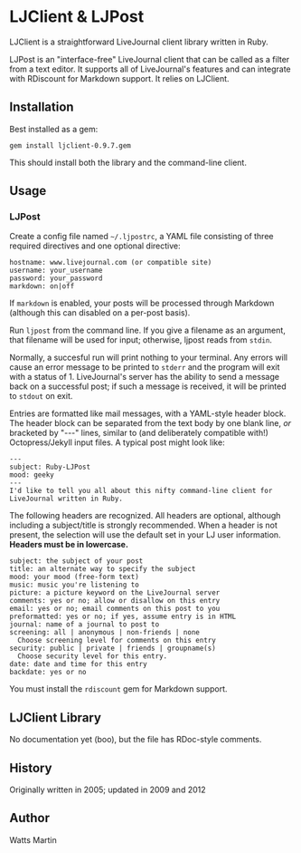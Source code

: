# LJClient & LJPost

LJClient is a straightforward LiveJournal client library written in Ruby.

LJPost is an "interface-free" LiveJournal client that can be called as a
filter from a text editor. It supports all of LiveJournal's features and can
integrate with RDiscount for Markdown support. It relies on LJClient.

## Installation

Best installed as a gem:

    gem install ljclient-0.9.7.gem

This should install both the library and the command-line client.

## Usage

### LJPost

Create a config file named `~/.ljpostrc`, a YAML file consisting of three
required directives and one optional directive:

    hostname: www.livejournal.com (or compatible site)
    username: your_username
    password: your_password
    markdown: on|off

If `markdown` is enabled, your posts will be processed through Markdown
(although this can disabled on a per-post basis).

Run `ljpost` from the command line. If you give a filename as an argument,
that filename will be used for input; otherwise, ljpost reads from `stdin`.

Normally, a succesful run will print nothing to your terminal. Any errors will
cause an error message to be printed to `stderr` and the program will exit
with a status of 1. LiveJournal's server has the ability to send a message
back on a successful post; if such a message is received, it will be printed
to `stdout` on exit.

Entries are formatted like mail messages, with a YAML-style header block. The
header block can be separated from the text body by one blank line, _or_
bracketed by "---" lines, similar to (and deliberately compatible with!)
Octopress/Jekyll input files. A typical post might look like:

    ---
    subject: Ruby-LJPost
    mood: geeky
    ---
    I'd like to tell you all about this nifty command-line client for
    LiveJournal written in Ruby.

The following headers are recognized. All headers are optional, although
including a subject/title is strongly recommended. When a header is not
present, the selection will use the default set in your LJ user information.
**Headers must be in lowercase.**

    subject: the subject of your post
    title: an alternate way to specify the subject
    mood: your mood (free-form text)
    music: music you're listening to
    picture: a picture keyword on the LiveJournal server
    comments: yes or no; allow or disallow on this entry
    email: yes or no; email comments on this post to you
    preformatted: yes or no; if yes, assume entry is in HTML
    journal: name of a journal to post to
    screening: all | anonymous | non-friends | none
      Choose screening level for comments on this entry
    security: public | private | friends | groupname(s)
      Choose security level for this entry.
    date: date and time for this entry
    backdate: yes or no

You must install the `rdiscount` gem for Markdown support.

## LJClient Library

No documentation yet (boo), but the file has RDoc-style comments.

## History

Originally written in 2005; updated in 2009 and 2012

## Author

Watts Martin
